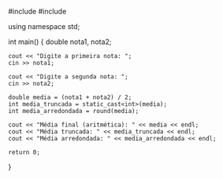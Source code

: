 #include <iostream>
#include <cmath>

using namespace std;

int main() {
    double nota1, nota2;
    
    cout << "Digite a primeira nota: ";
    cin >> nota1;
    
    cout << "Digite a segunda nota: ";
    cin >> nota2;
    
    double media = (nota1 + nota2) / 2;
    int media_truncada = static_cast<int>(media);
    int media_arredondada = round(media);
    
    cout << "Média final (aritmética): " << media << endl;
    cout << "Média truncada: " << media_truncada << endl;
    cout << "Média arredondada: " << media_arredondada << endl;
    
    return 0;
}
